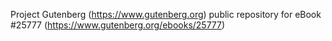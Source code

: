 Project Gutenberg (https://www.gutenberg.org) public repository for eBook #25777 (https://www.gutenberg.org/ebooks/25777)
